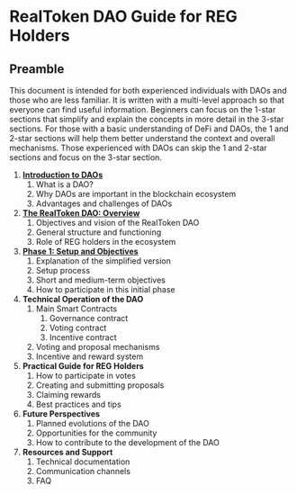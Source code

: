 # RealToken DAO Guide for REG Holders

## Preamble

This document is intended for both experienced individuals with DAOs and those who are less familiar. It is written with a multi-level approach so that everyone can find useful information. Beginners can focus on the 1-star sections that simplify and explain the concepts in more detail in the 3-star sections. For those with a basic understanding of DeFi and DAOs, the 1 and 2-star sections will help them better understand the context and overall mechanisms. Those experienced with DAOs can skip the 1 and 2-star sections and focus on the 3-star section.

1. [**Introduction to DAOs**](01-introduction-aux-dao.md)
   1. What is a DAO?
   2. Why DAOs are important in the blockchain ecosystem
   3. Advantages and challenges of DAOs
2. [**The RealToken DAO: Overview**](02-la-dao-realtoken.md)
   1. Objectives and vision of the RealToken DAO
   2. General structure and functioning
   3. Role of REG holders in the ecosystem
3. [**Phase 1: Setup and Objectives**](03-phase-1-mise-en-place-et-objectif.md)
   1. Explanation of the simplified version
   2. Setup process
   3. Short and medium-term objectives
   4. How to participate in this initial phase
4. **Technical Operation of the DAO**
   1. Main Smart Contracts
      1. Governance contract
      2. Voting contract
      3. Incentive contract
   2. Voting and proposal mechanisms
   3. Incentive and reward system
5. **Practical Guide for REG Holders**
   1. How to participate in votes
   2. Creating and submitting proposals
   3. Claiming rewards
   4. Best practices and tips
6. **Future Perspectives**
   1. Planned evolutions of the DAO
   2. Opportunities for the community
   3. How to contribute to the development of the DAO
7. **Resources and Support**
   1. Technical documentation
   2. Communication channels
   3. FAQ
